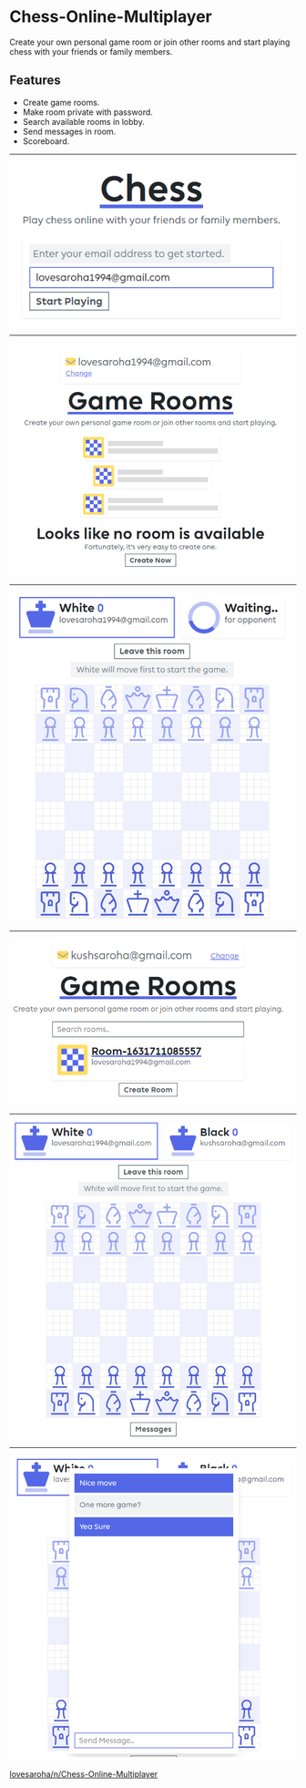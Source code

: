 # Chess-Online-Multiplayer
Create your own personal game room or join other rooms and start playing chess with your friends or family members.

## Features
- Create game rooms.
- Make room private with password.
- Search available rooms in lobby.
- Send messages in room.
- Scoreboard.
---
![image](https://raw.githubusercontent.com/lovesaroha/gimages/main/20.png)

---
![image](https://raw.githubusercontent.com/lovesaroha/gimages/main/21.png)

---
![image](https://raw.githubusercontent.com/lovesaroha/gimages/main/22.png)

---
![image](https://raw.githubusercontent.com/lovesaroha/gimages/main/23.png)

---
![image](https://raw.githubusercontent.com/lovesaroha/gimages/main/24.png)

---
![image](https://raw.githubusercontent.com/lovesaroha/gimages/main/25.png)

[lovesaroha/n/Chess-Online-Multiplayer](https://lovesaroha.com/n/Chess-Online-Multiplayer)